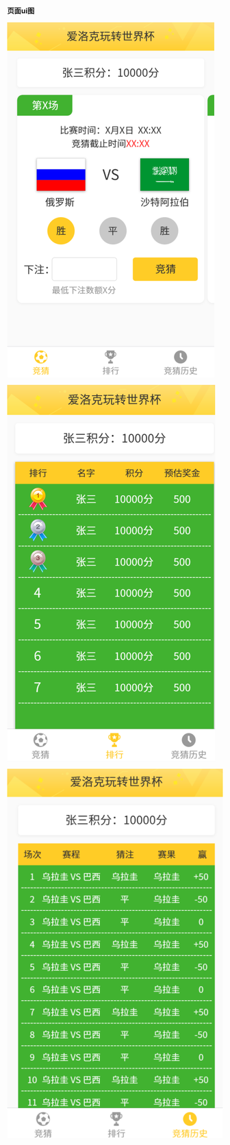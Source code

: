 ### 页面ui图

![](../static/world-cap/1.png)

![](../static/world-cap/2.png)

![](../static/world-cap/3.png)
